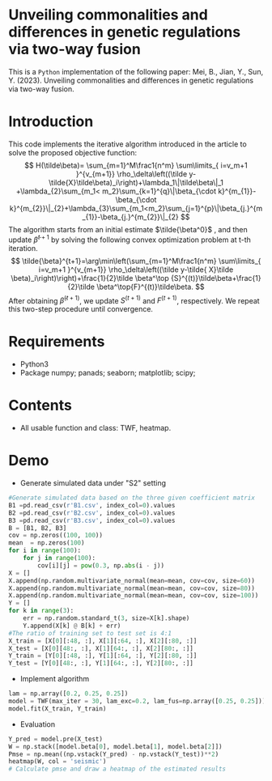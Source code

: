 # Unveiling commonalities and differences in genetic regulations via two-way fusion
This is a `Python` implementation of the following paper:
Mei, B., Jian, Y., Sun, Y. (2023). Unveiling commonalities and differences in genetic regulations via two-way fusion.

# Introduction
This code implements the iterative algorithm introduced in the article to solve the  proposed  objective function:
$$
H(\tilde\beta)=	\sum_{m=1}^M\frac1{n^m}
	    	\sum\limits_{
	    i=v_m+1
	    	}^{v_{m+1}}
    	\rho_\delta\left((\tilde y-\tilde{X}\tilde\beta)_i\right)+\lambda_1\|\tilde\beta\|_1 +\lambda_{2}\sum_{m_1< m_2}\sum_{k=1}^{q}\|\beta_{\cdot k}^{m_{1}}-\beta_{\cdot k}^{m_{2}}\|_{2}+\lambda_{3}\sum_{m_1<m_2}\sum_{j=1}^{p}\|\beta_{j.}^{m_{1}}-\beta_{j.}^{m_{2}}\|_{2}
$$
The algorithm starts from an initial estimate $\tilde{\beta^0}$ , and then update $\tilde{\beta}^{t+1}$ by solving the following convex optimization problem at t-th iteration.
$$
\tilde{\beta}^{t+1}=\arg\min\left(\sum_{m=1}^M\frac1{n^m}
		\sum\limits_{
			i=v_m+1
		}^{v_{m+1}}
		\rho_\delta\left((\tilde y-\tilde{ X}\tilde \beta)_i\right)\right)+\frac{1}{2}\tilde \beta^\top {S}^{(t)}\tilde\beta+\frac{1}{2}\tilde \beta^\top{F}^{(t)}\tilde\beta.
$$
After obtaining $\tilde\beta^{(t+1)}$, we update $S^{(t+1)}$ and  $F^{(t+1)}$, respectively. We repeat this two-step procedure until convergence.

# Requirements

* Python3
* Package numpy; panads; seaborn; matplotlib; scipy;

# Contents
* All usable function and class:
   TWF, heatmap.

# Demo
* Generate simulated data under "S2" setting
```python
#Generate simulated data based on the three given coefficient matrix
B1 =pd.read_csv(r'B1.csv', index_col=0).values
B2 =pd.read_csv(r'B2.csv', index_col=0).values
B3 =pd.read_csv(r'B3.csv', index_col=0).values
B = [B1, B2, B3]
cov = np.zeros((100, 100))
mean  = np.zeros(100)
for i in range(100):
    for j in range(100):
        cov[i][j] = pow(0.3, np.abs(i - j))
X = []
X.append(np.random.multivariate_normal(mean=mean, cov=cov, size=60))
X.append(np.random.multivariate_normal(mean=mean, cov=cov, size=80))
X.append(np.random.multivariate_normal(mean=mean, cov=cov, size=100))
Y = []
for k in range(3):
    err = np.random.standard_t(3, size=X[k].shape)
    Y.append(X[k] @ B[k] + err)
#The ratio of training set to test set is 4:1
X_train = [X[0][:48, :], X[1][:64, :], X[2][:80, :]]
X_test = [X[0][48:, :], X[1][64:, :], X[2][80:, :]]
Y_train = [Y[0][:48, :], Y[1][:64, :], Y[2][:80, :]]
Y_test = [Y[0][48:, :], Y[1][64:, :], Y[2][80:, :]]
```
* Implement algorithm
```python
lam = np.array([0.2, 0.25, 0.25])
model = TWF(max_iter = 30, lam_exc=0.2, lam_fus=np.array([0.25, 0.25]))
model.fit(X_train, Y_train)
```
* Evaluation
```python
Y_pred = model.pre(X_test)
W = np.stack([model.beta[0], model.beta[1], model.beta[2]])
Pmse = np.mean((np.vstack(Y_pred) - np.vstack(Y_test))**2)
heatmap(W, col = 'seismic')
# Calculate pmse and draw a heatmap of the estimated results
```